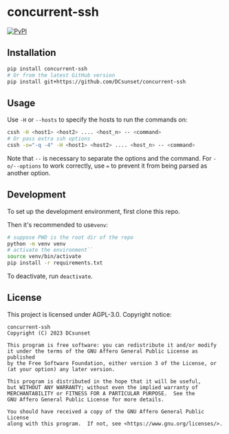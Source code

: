 # concurrent-ssh

[![PyPI](https://img.shields.io/pypi/v/concurrent-ssh)](https://pypi.org/project/concurrent-ssh/)

## Installation

```sh
pip install concurrent-ssh
# Or from the latest GitHub version
pip install git+https://github.com/DCsunset/concurrent-ssh

```

## Usage

Use `-H` or `--hosts` to specify the hosts to run the commands on:

```sh
cssh -H <host1> <host2> .... <host_n> -- <command>
# Or pass extra ssh options
cssh -o="-q -4" -H <host1> <host2> .... <host_n> -- <command>
```

Note that `--` is necessary to separate the options and the command.
For `-o/--options` to work correctly, use `=` to prevent it from being parsed as another option.


## Development

To set up the development environment,
first clone this repo.

Then it's recommended to use`venv`:

```sh
# suppose PWD is the root dir of the repo
python -m venv venv
# activate the environment``
source venv/bin/activate
pip install -r requirements.txt
```

To deactivate, run `deactivate`.


## License

This project is licensed under AGPL-3.0. Copyright notice:

    concurrent-ssh
    Copyright (C) 2023 DCsunset

    This program is free software: you can redistribute it and/or modify
    it under the terms of the GNU Affero General Public License as published
    by the Free Software Foundation, either version 3 of the License, or
    (at your option) any later version.

    This program is distributed in the hope that it will be useful,
    but WITHOUT ANY WARRANTY; without even the implied warranty of
    MERCHANTABILITY or FITNESS FOR A PARTICULAR PURPOSE.  See the
    GNU Affero General Public License for more details.

    You should have received a copy of the GNU Affero General Public License
    along with this program.  If not, see <https://www.gnu.org/licenses/>.


